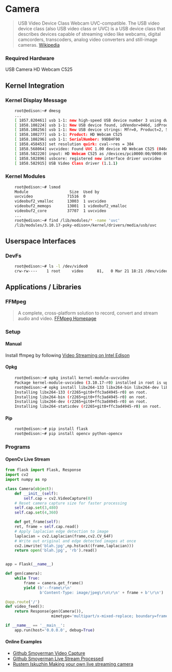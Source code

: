 Camera
==

> USB Video Device Class Webcam UVC-compatible. The USB video device class (also USB video class or UVC) is a USB device class that describes devices capable of streaming video like webcams, digital camcorders, transcoders, analog video converters and still-image cameras. [Wikipedia](https://en.wikipedia.org/wiki/List_of_USB_video_class_devices)

### Required Hardware

USB Camera HD Webcam C525

## Kernel Integration

### Kernel Display Message

```sh
    root@edison:~# dmesg
    ...
    [ 1857.820461] usb 1-1: new high-speed USB device number 3 using dwc3-host
    [ 1858.108224] usb 1-1: New USB device found, idVendor=046d, idProduct=0826
    [ 1858.108256] usb 1-1: New USB device strings: Mfr=0, Product=2, SerialNumber=1
    [ 1858.108277] usb 1-1: Product: HD Webcam C525
    [ 1858.108296] usb 1-1: SerialNumber: 99DB4F90
    [ 1858.458453] set resolution quirk: cval->res = 384
    [ 1858.568064] uvcvideo: Found UVC 1.00 device HD Webcam C525 (046d:0826)
    [ 1858.582220] input: HD Webcam C525 as /devices/pci0000:00/0000:00:11.0/dwc3-host.2/usb1/1-1/1-1:1.2/input/input3
    [ 1858.582896] usbcore: registered new interface driver uvcvideo
    [ 1858.582915] USB Video Class driver (1.1.1)
```

### Kernel Modules

```sh
    root@edison:~# lsmod
    Module                  Size  Used by
    uvcvideo               71516  0 
    videobuf2_vmalloc      13003  1 uvcvideo
    videobuf2_memops       13001  1 videobuf2_vmalloc
    videobuf2_core         37707  1 uvcvideo
    ...
    root@edison:~# find /lib/modules/* -name 'uvc'
    /lib/modules/3.10.17-poky-edison+/kernel/drivers/media/usb/uvc
```

## Userspace Interfaces

### DevFs

```sh
    root@edison:~# ls -l /dev/video0
    crw-rw----    1 root     video      81,   0 Mar 21 18:21 /dev/video0
```
## Applications / Libraries

### FFMpeg

> A complete, cross-platform solution to record, convert and stream audio and video. [FFMpeg Homepage](https://www.ffmpeg.org/)

### Setup

#### Manual

Install ffmpeg by following [Video Streaming on Intel Edison](https://github.com/drejkim/edi-cam)

#### Opkg

```sh
    root@edison:~# opkg install kernel-module-uvcvideo
    Package kernel-module-uvcvideo (3.10.17-r0) installed in root is up to date.
    root@edison:~# opkg install libx264-133 libx264-bin libx264-dev libx264-staticdev
    Installing libx264-133 (r2265+git0+ffc3ad4945-r0) on root.
    Installing libx264-bin (r2265+git0+ffc3ad4945-r0) on root.
    Installing libx264-dev (r2265+git0+ffc3ad4945-r0) on root.
    Installing libx264-staticdev (r2265+git0+ffc3ad4945-r0) on root. 
```

#### Pip

```sh
    root@edison:~# pip install flask
    root@edison:~# pip install opencv python-opencv
```

### Programs

#### OpenCv Live Stream

```Python
from flask import Flask, Response
import cv2
import numpy as np

class Camera(object):
    def __init__(self):
        self.cap = cv2.VideoCapture(0)
    # Reset camera capture size for faster processing
	self.cap.set(3,480)
	self.cap.set(4,360)

    def get_frame(self):
	ret, frame = self.cap.read()
    # Apply laplacian edge detection to image
	laplacian = cv2.Laplacian(frame,cv2.CV_64F)
    # Write out original and edge detected images at once
	cv2.imwrite('blah.jpg',np.hstack((frame,laplacian)))
	return open('blah.jpg', 'rb').read()


app = Flask(__name__)

def gen(camera):
    while True:
        frame = camera.get_frame()
        yield (b'--frame\r\n'
               b'Content-Type: image/jpeg\r\n\r\n' + frame + b'\r\n')

@app.route('/')
def video_feed():
    return Response(gen(Camera()),
                    mimetype='multipart/x-mixed-replace; boundary=frame')

if __name__ == '__main__':
    app.run(host='0.0.0.0', debug=True)
```

#### Online Examples

- [Github Smoyerman Video Capture](https://github.com/smoyerman/EdisonOpenCVVideo/blob/master/VideoCapture.py)
- [Github Smoyerman Live Stream Processed](https://raw.githubusercontent.com/smoyerman/EdisonWebVideoProcessed/master/LiveStreamProcessed.py)
- [Rustem Iskuzhin Making your own live streaming camera](http://rustemiskuzhin.com/?p=1)
